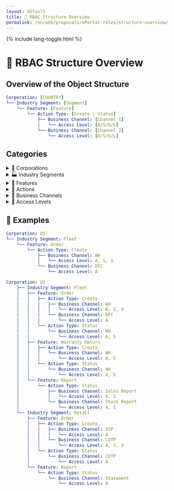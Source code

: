 ```yaml
---
layout: default
title: 🧠 RBAC Structure Overview
permalink: /en/web/proposals/ePortal-roles/structure-overview/
---
```


<link rel="stylesheet" href="{{ '/assets/css/custom.css' | relative_url }}">
{% include lang-toggle.html %}

# 🧠 RBAC Structure Overview

## Overview of the Object Structure

```yaml
Corporation: [COUNTRY]
└── Industry Segment: [Segment]
    └── Feature: [Feature]
        └── Action Type: [Create | Status]
            ├── Business Channel: [Channel 1]
            │   └── Access Level: [A/S/U/L]
            └── Business Channel: [Channel 2]
                └── Access Level: [A/S/U/L]
```

## Categories

<details markdown="1">
<summary>🏢 Corporations</summary>

- US
- CA
- MX
- PA
- CO
- CL

</details>

<details markdown="1">
<summary>🏭 Industry Segments</summary>

<details markdown="1">
<summary>Wholesale</summary>

- **Features:** Order, Claims, Returns, Warranty Return, Finance, Report

</details>

<details markdown="1">
<summary>Retail</summary>

- **Features:** Order, Claims, Returns, Warranty Return, Finance, Report

</details>

<details markdown="1">
<summary>Fleet</summary>

- **Features:** Order, Claims, Returns, Warranty Return, Finance, Report

</details>

<details markdown="1">
<summary>Insurance</summary>

- **Features:** Order, Claims, Returns, Warranty Return, Finance, Report

</details>

<details markdown="1">
<summary>Commercial</summary>

- **Features:** Order, Claims, Returns, Warranty Return, Finance, Report

</details>

<details markdown="1">
<summary>Wholesale + Retail</summary>

- **Features:** Order, Claims, Returns, Warranty Return, Finance, Report

</details>

</details>

<details markdown="1">
<summary>📁 Features</summary>

<details markdown="1">
<summary>Order</summary>

- **Action:** Create, Status

</details>

<details markdown="1">
<summary>Claims</summary>

- **Action:** Create, Status

</details>

<details markdown="1">
<summary>Returns</summary>

- **Action:** Create, Status

</details>

<details markdown="1">
<summary>Warranty Return</summary>

- **Action:** Create, Status

</details>

<details markdown="1">
<summary>Finance</summary>

- **Action:** Create, Status

</details>

<details markdown="1">
<summary>Report</summary>

- **Action:** Create, Status

</details>

</details>

<details markdown="1">
<summary>🎯 Actions</summary>

- Create
- Status

</details>

<details markdown="1">
<summary>🧭 Business Channels</summary>

- WH (Warehouse)
- SSP (Secondary Supply)
- CDTP (Car Dealer)
- DFC
- NAP (National Account Program)
- Gov't & Bus

</details>

<details markdown="1">
<summary>🔐 Access Levels</summary>

- Access (A)
- Stock (S)
- Unit Price (U)
- List Price (L)

</details>

## 🧪 Examples

```yaml
Corporation: US
└── Industry Segment: Fleet
    └── Feature: Order
        └── Action Type: Create
            ├── Business Channel: WH
            │   └── Access Level: A, S, U
            └── Business Channel: DFC
                └── Access Level: A
```

```yaml
Corporation: US
    ├── Industry Segment: Fleet
    │   ├── Feature: Order
    │   │   ├── Action Type: Create
    │   │   │   ├── Business Channel: WH
    │   │   │   │   └── Access Level: A, S, U
    │   │   │   └── Business Channel: DFC
    │   │   │       └── Access Level: A
    │   │   └── Action Type: Status
    │   │       └── Business Channel: WH
    │   │           └── Access Level: A, S
    │   ├── Feature: Warranty Return
    │   │   ├── Action Type: Create
    │   │   │   └── Business Channel: WH
    │   │   │       └── Access Level: A, S
    │   │   └── Action Type: Status
    │   │       └── Business Channel: WH
    │   │           └── Access Level: A, S
    │   └── Feature: Report
    │       └── Action Type: Status
    │           ├── Business Channel: Sales Report
    │           │   └── Access Level: A, S
    │           └── Business Channel: Stock Report
    │               └── Access Level: A, S
    └── Industry Segment: Retail
        ├── Feature: Order
        │   ├── Action Type: Create
        │   │   ├── Business Channel: SSP
        │   │   │   └── Access Level: A
        │   │   └── Business Channel: CDTP
        │   │       └── Access Level: A, S, U
        │   └── Action Type: Status
        │       └── Business Channel: CDTP
        │           └── Access Level: A
        └── Feature: Report
            └── Action Type: Status
                └── Business Channel: Statement
                    └── Access Level: A
```

